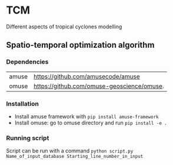 # TCM
Different aspects of tropical cyclones modelling

## Spatio-temporal optimization algorithm

### Dependencies

|                |                                                                                            |
| -------------- | ------------------------------------------------------------------------------------------ |
| amuse          | https://github.com/amusecode/amuse                                                         |
| omuse          | https://github.com/omuse-geoscience/omuse.                                                 |

### Installation
* Install amuse framework with `pip install amuse-framework`
* Install omuse:
  go to omuse directory and run `pip install -e .`
  
### Running script
Script can be run with a command `python script.py Name_of_input_database Starting_line_number_in_input`
